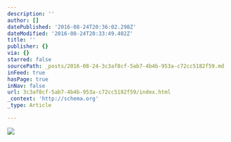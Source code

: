 ```yaml
---
description: ''
author: []
datePublished: '2016-08-24T20:36:02.298Z'
dateModified: '2016-08-24T20:33:49.402Z'
title: ''
publisher: {}
via: {}
starred: false
sourcePath: _posts/2016-08-24-3c3af8cf-5ab7-4b4b-953a-c72cc5182f59.md
inFeed: true
hasPage: true
inNav: false
url: 3c3af8cf-5ab7-4b4b-953a-c72cc5182f59/index.html
_context: 'http://schema.org'
_type: Article

---
```

![](https://the-grid-user-content.s3-us-west-2.amazonaws.com/e1e00af7-f242-41fe-ad2b-8318e8c6455c.jpg)